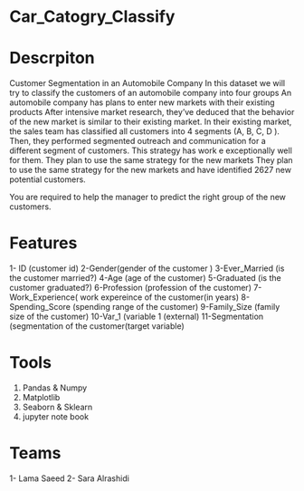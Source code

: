 # Car_Catogry_Classify

  # Descrpiton 

Customer Segmentation in an Automobile Company
In this dataset we will try to classify the customers of an automobile company into four groups
An automobile company has plans to enter new markets with their existing products After intensive market research, they’ve deduced that the behavior of the new market is similar to their existing market. 
In their existing market, the sales team has classified all customers into 4 segments (A, B, C, D ). Then, they performed segmented outreach and communication for a different segment of customers. This strategy has work e exceptionally well for them. They plan to use the same strategy for the new markets
They plan to use the same strategy for the new markets and have identified 2627 new potential customers.

You are required to help the manager to predict the right group of the new customers.

 # Features

1- ID (customer id)
2-Gender(gender of the customer )
3-Ever_Married (is the customer married?)
4-Age (age of the customer)
5-Graduated (is the customer graduated?)
6-Profession (profession of the customer)
7-Work_Experience( work expereince of the customer(in years)
8-Spending_Score (spending range of the customer)
9-Family_Size (family size of the customer)
10-Var_1 (variable 1 (external)
11-Segmentation (segmentation of the customer(target variable)

  # Tools


<ol>
<li>  Pandas & Numpy   </li>

<li> Matplotlib  </li>

   <li> Seaborn &  Sklearn  </li>
 <li> jupyter note book </li>
</ol>


 # Teams

 1- Lama Saeed
 2- Sara Alrashidi
